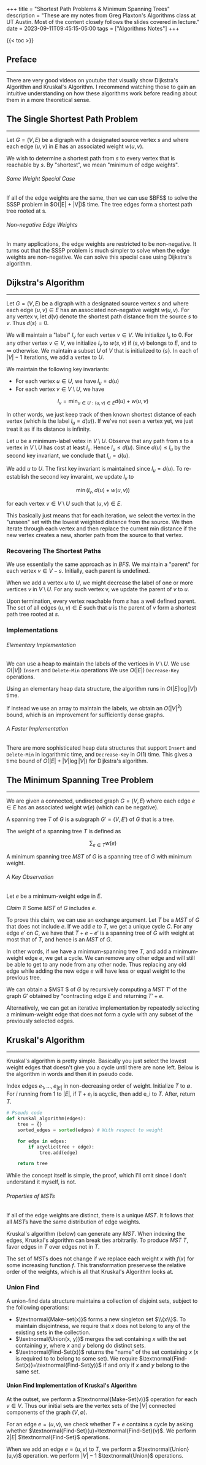 +++
title = "Shortest Path Problems & Minimum Spanning Trees"
description = "These are my notes from Greg Plaxton's Algorithms class at UT Austin. Most of the content closely follows the slides covered in lecture."
date = 2023-09-11T09:45:15-05:00
tags = ["Algorithms Notes"]
+++

{{< toc >}}



## Preface
***

There are very good videos on youtube that visually show Dijkstra's Algorithm and Kruskal's Algorithm. I recommend watching those to gain an intuitive understanding on how these algorithms work before reading about them in a more theoretical sense.



## The Single Shortest Path Problem
***

Let $G=(V,E)$ be a digraph with a designated source vertex $s$ and where each edge $(u, v)$ in $E$ has an associated weight $w(u,v)$.

We wish to determine a shortest path from $s$ to every vertex that is reachable by $s$. By "shortest", we mean "minimum of edge weights".

<h6>Same Weight Special Case</h6>
If all of the edge weights are the same, then we can use $BFS$ to solve the SSSP problem in $O(|E| + |V|)$ time. The tree edges form a shortest path tree rooted at s.

<h6>Non-negative Edge Weights</h6>
In many applications, the edge weights are restricted to be non-negative. It turns out that the SSSP problem is much simpler to solve when the edge weights are non-negative. We can solve this special case using Dijkstra's algorithm.



## Dijkstra's Algorithm
***

Let $G=(V,E)$ be a digraph with a designated source vertex $s$ and where each edge $(u,v)\in E$ has an associated non-negative weight $w(u,v)$.
For any vertex v, let $d(v)$ denote the shortest path distance from the source $s$ to $v$. Thus $d(s) = 0$.

We will maintain a "label" $l_v$ for each vertex $v\in V$. We initialize $l_s$ to $0$. For any other vertex $v\in V$, we initialize $l_v$ to $w(s,v)$ if $(s,v)$ belongs to $E$, and to $\infty$ otherwise. We maintain a subset $U$ of $V$ that is initialized to $\{s\}$. In each of $|V| - 1$ iterations, we add a vertex to $U$.

We maintain the following key invariants:
- For each vertex $u\in U$, we have $l_u = d(u)$
- For each vertex $v\in V\setminus U$, we have 

$$l_v = \min_{u\in U:(u,v)\in E}d(u) + w(u,v)$$

In other words, we just keep track of then known shortest distance of each vertex (which is the label $l_u=d(u)$). If we've not seen a vertex yet, we just treat it as if its distance is infinity.

Let $u$ be a minimum-label vetex in $V\setminus U$.
Observe that any path from $s$ to a vertex in $V\setminus U$ has cost at least $l_u$. Hence $l_u \le d(u)$. Since $d(u) \le l_u$ by the second key invariant, we conclude that $l_u = d(u)$.

We add $u$ to $U$. The first key invariant is maintained since $l_u = d(u)$. To re-establish the second key invaraint, we update $l_v$ to

$$\min(l_v, d(u)+w(u,v))$$

for each vertex $v\in V\setminus U$ such that $(u,v)\in E$.

This basically just means that for each iteration, we select the vertex in the "unseen" set with the lowest weighted distance from the source. We then iterate through each vertex and then replace the current min distance if the new vertex creates a new, shorter path from the source to that vertex.

### Recovering The Shortest Paths

We use essentially the same approach as in $BFS$. We maintain a "parent" for each vertex $v\in V-s$. Initially, each parent is undefined.

When we add a vertex $u$ to $U$, we might decrease the label of one or more vertices $v$ in $V\setminus U$. For any such vertex v, we update the parent of $v$ to $u$.

Upon termination, every vertex reachable from $s$ has a well defined parent. The set of all edges $(u,v)\in E$ such that $u$ is the parent of $v$ form a shortest path tree rooted at $s$.

### Implementations

###### Elementary Implementation
We can use a heap to maintain the labels of the vertices in $V\setminus U$. We use $O(|V|)$ `Insert` and `Delete-Min` operations
We use $O(|E|)$ `Decrease-Key` operations.

Using an elementary heap data structure, the algorithm runs in $O(|E| \log |V|)$ time.

If instead we use an array to maintain the labels, we obtain an $O(|V|^2)$ bound, which is an improvement for sufficiently dense graphs.

###### A Faster Implementation

There are more sophisticated heap data structures that support `Insert` and `Delete-Min` in logarithmic time, and `Decrease-Key` in $O(1)$ time. This gives a time bound of $O(|E|+|V|\log|V|)$ for Dijkstra's algorithm.



## The Minimum Spanning Tree Problem
***

We are given a connected, undirected graph $G=(V,E)$ where each edge $e\in E$ has an associated weight $w(e)$ (which can be negative).

A spanning tree $T$ of $G$ is a subgraph $G'=(V,E')$ of $G$ that is a tree.

The weight of a spanning tree $T$ is defined as

$$\sum_{e\in T}w(e)$$

A minimum spanning tree $MST$ of $G$ is a spanning tree of $G$ with minimum weight.

<h6>A Key Observation</h6>

Let $e$ be a minimum-weight edge in $E$.

*Claim 1:* Some $MST$ of $G$ includes $e$.

To prove this claim, we can use an exchange argument.
Let $T$ be a $MST$ of $G$ that does not include $e$.
If we add $e$ to $T$, we get a unique cycle $C$.
For any edge $e'$ on $C$, we have that $T+e-e'$ is a spanning tree of $G$ with weight at most that of $T$, and hence is an $MST$ of $G$.

In other words, if we have a minimum-spanning tree $T$, and add a minimum-weight edge $e$, we get a cycle. We can remove any other edge and will still be able to get to any node from any other node. Thus replacing any old edge while adding the new edge $e$ will have less or equal weight to the previous tree.

We can obtain a $MST $ of $G$ by recursively computing a $MST$ $T'$ of the graph $G'$ obtained by "contracting edge $E$ and returning $T'+e$.

Alternatively, we can get an iterative implementation by repeatedly selecting a minimum-weight edge that does not form a cycle with any subset of the previously selected edges.



## Kruskal's Algorithm
***

Kruskal's algorithm is pretty simple. Basically you just select the lowest weight edges that doesn't give you a cycle until there are none left. Below is the algorithm in words and then it in pseudo code.

Index edges $e_1, ..., e_{|E|}$ in non-decreasing order of weight. Initialize $T$ to $\emptyset$. For $i$ running from 1 to $|E|$, if $T+e_i$ is acyclic, then add e_i to $T$. After, return $T$.

```python
# Pseudo code
def kruskal_algorithm(edges):
    tree = {}
    sorted_edges = sorted(edges) # With respect to weight

    for edge in edges:
        if acyclic(tree + edge):
            tree.add(edge)

    return tree
```

While the concept itself is simple, the proof, which I'll omit since I don't understand it myself, is not.



<h6>Properties of MSTs</h6>

If all of the edge weights are distinct, there is a unique $MST$. It follows that all $MST$s have the same distribution of edge weights.

Kruskal's algorithm (below) can generate any $MST$. When indexing the edges, Kruskal's algorithm can break ties arbitrarily. To produce $MST$ $T$, favor edges in $T$ over edges not in $T$.

The set of $MST$s does not change if we replace each weight $x$ with $f(x)$ for some increasing function $f$. This transformation preservese the relative order of the weights, which is all that Kruskal's Algorithm looks at.


### Union Find

A union-find data structure maintains a collection of disjoint sets, subject to the following operations:
- $\textnormal{Make-set(x)}$ forms a new singleton set $\\{x\\}$. To maintain disjointness, we require that $x$ does not belong to any of the existing sets in the collection.
- $\textnormal{Union(x, y)}$ merges the set containing $x$ with the set containing $y$, where $x$ and $y$ belong do distinct sets.
- $\textnormal{Find-Set(x)}$ returns the "name" of the set containing $x$ ($x$ is required to to belong to some set). We require $\textnormal{Find-Set(x)}=\textnormal{Find-Set(y)}$ if and only if $x$ and $y$ belong to the same set.

#### Union Find Implementation of Kruskal's Algorithm

At the outset, we perform a $\textnormal{Make-Set(v)}$  operation for each $v\in V$. Thus our initial sets are the vertex sets of the $|V|$ connected components of the graph $(V, \emptyset)$.

For an edge $e=(u,v)$, we check whether $T+e$ contains a cycle by asking whether $\textnormal{Find-Set}(u)=\textnormal{Find-Set}(v)$. We perform $2|E|$ $\textnormal{Find-Set}$ operations.

When we add an edge $e=(u,v)$ to $T$, we perform a $\textnormal{Union}(u,v)$ operation. we perform $|V|-1$ $\textnormal{Union}$ operations.


<!-- ### A Tree-Based Union-Find Data Structure -->

<!-- We will represent each set as a tree where every non-root $x$ maintains a pointer to its parent p(x). The root has no parent. -->

<!-- It is easy to perform a $\textnormal{Make-Set}$ operation in $O(1)$ time. We can perform a $\textnormal{Find-Set}$ operation on a depth-$k$ node $x$ in $O(k)$ time by traversing parent pointers to the root. -->

<!-- The $\textnormal{Find-Set}$ operation takes as input a pointer to the node $x$, so locating node $x$ is not an issue. -->
<!-- We return the element at the root as the "name" of the set. -->

<!-- We can perform a $\textnormal{Union}$ operation by using two $\textnormal{Find-Set}$ operations to obtain two roots $x$ and $y$, and then setting $p(x)$ to $y$ (or $p(y)$ to $x$). We refer to the latter constant-time step as a $\textnormal{Link}$ operation. -->

<!-- #### Union by Size and Height Heuristics -->

<!-- When we link two roots $x$ and $y$ as part of a $\textnormal{Union}$ operation, we have the choice of making $x$ the parent of $y$ or $y$ the parent of $x$. -->

<!-- Using the "union by size" heuristic, we maintain the size of each tree, and we make the root with the larger weight the root of the unmerged tree (ties are broken arbitrarily). -->

<!-- Using the "union by height" heuristic, we maintain the height of each tree, and we make the root with the larger height the root of the merged tree. With this rule, a tree of height $h$ has size at least $2^h$. Thus, the number of bits needed to represent height is logarithmic in the number of bits needed to represent size. -->

<!-- #### Path Compression Heuristic -->

<!-- In a $\textnormal{Find-Set}$ operation on a node $x$, we traverse the path from $x$ to the root of $y$ of its tree. We refer to this path as the find path. -->

<!-- The "path compression heuristic" re-traverses the find path from $x$ to $y$, and sets the parent of every non-root on this path to $y$. This doubles the cost of the current $\textnormal{Find-Set}$ operation, but can improve the cost of future $\textnormal{Find-Set}$ operations by more than a constant factor. -->

<!-- #### Union by Rank Heuristic -->

<!-- Maintaining heights require extra work when we use the path compression heuristic. Instead, we will maintain a value called the "rank". -->

<!-- The rank of a singleton tree is defined to be zero. Using the "union by rank" heuristic, we make the root with the higher rank the root of the merged tree. -->

<!-- If the two roots have ranks $r$ and $s$ where $r\ge s$, the rank of the merged tree is defined to be $\textnormal{max}(r, s+1)$. -->

<!-- In the absence of path compression, rank is equal to height. Path compression has no impact on rank. -->
